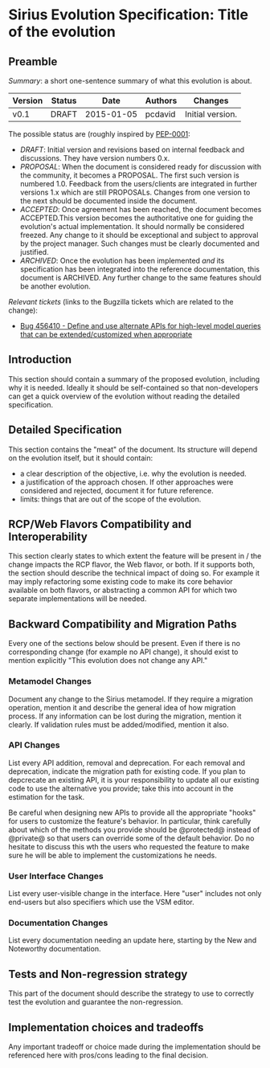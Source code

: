 # Sirius Evolution Specification: Title of the evolution

## Preamble

_Summary_: a short one-sentence summary of what this evolution is about.


| Version | Status | Date       | Authors   | Changes           |
|---------|--------|------------|-----------|-------------------|
|    v0.1 |  DRAFT | 2015-01-05 |   pcdavid | Initial version.  |

The possible status are (roughly inspired by [PEP-0001](http://python.org/dev/peps/pep-0001/):

* *DRAFT*: Initial version and revisions based on internal feedback and discussions. They have version numbers 0.x.
* *PROPOSAL*: When the document is considered ready for discussion with the community, it becomes a PROPOSAL. The first such version is numbered 1.0. Feedback from the users/clients are integrated in further versions 1.x which are still PROPOSALs. Changes from one version to the next should be documented inside the document.
* *ACCEPTED*: Once agreement has been reached, the document becomes ACCEPTED.This version becomes the authoritative one for guiding the evolution's actual implementation. It should normally be considered freezed. Any change to it should be exceptional and subject to approval by the project manager. Such changes must be clearly documented and justified.  
* *ARCHIVED*: Once the evolution has been implemented _and_ its specification has been integrated into the reference documentation, this document is ARCHIVED. Any further change to the same features should be another evolution.

_Relevant tickets_ (links to the Bugzilla tickets which are related to the change):

* [Bug 456410 - Define and use alternate APIs for high-level model queries that can be extended/customized when appropriate](https://bugs.eclipse.org/bugs/show_bug.cgi?id=456410)

## Introduction

This section should contain a summary of the proposed evolution, including why it is needed. Ideally it should be self-contained so that non-developers can get a quick overview of the evolution without reading the detailed specification. 

## Detailed Specification

This section contains the "meat" of the document. Its structure will depend on the evolution itself, but it should contain:

* a clear description of the objective, i.e. why the evolution is needed.
* a justification of the approach chosen. If other approaches were considered and rejected, document it for future reference.
* limits: things that are out of the scope of the evolution.

## RCP/Web Flavors Compatibility and Interoperability

This section clearly states to which extent the feature will be present in / the change impacts the RCP flavor, the Web flavor, or both. If it supports both, the section should describe the technical impact of doing so. For example it may imply refactoring some existing code to make its core behavior available on both flavors, or abstracting a common API for which two separate implementations will be needed.

## Backward Compatibility and Migration Paths

Every one of the sections below should be present. Even if there is no corresponding change (for example no API change), it should exist to mention explicitly "This evolution does not change any API."

### Metamodel Changes

Document any change to the Sirius metamodel. If they require a migration operation, mention it and describe the general idea of how migration process. If any information can be lost during the migration, mention it clearly. If validation rules must be added/modified, mention it also.
  
### API Changes

List every API addition, removal and deprecation. For each removal and deprecation, indicate the migration path for existing code. If you plan to depcrecate an existing API, it is your responsibility to update all our existing code to use the alternative you provide; take this into account in the estimation for the task.

Be careful when designing new APIs to provide all the appropriate "hooks" for users to customize the feature's behavior. In particular, think carefully about which of the methods you provide should be @protected@ instead of @private@ so that users can override some of the default behavior. Do no hesitate to discuss this wth the users  who requested the feature to make sure he will be able to implement the customizations he needs.

### User Interface Changes

List every user-visible change in the interface. Here "user" includes not only end-users but also specifiers which use the VSM editor.

### Documentation Changes

List every documentation needing an update here, starting by the New and Noteworthy documentation.

## Tests and Non-regression strategy

This part of the document should describe the strategy to use to correctly test the evolution and guarantee the non-regression.  

## Implementation choices and tradeoffs

Any important tradeoff or choice made during the implementation should be referenced here with pros/cons leading to the final decision.
